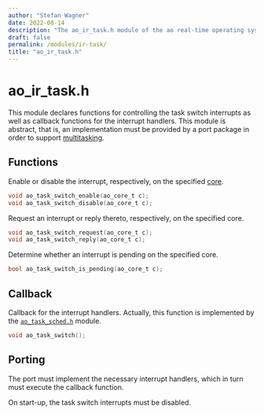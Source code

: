 ```yaml
---
author: "Stefan Wagner"
date: 2022-08-14
description: "The ao_ir_task.h module of the ao real-time operating system."
draft: false
permalink: /modules/ir-task/
title: "ao_ir_task.h"
---
```


# ao_ir_task.h

This module declares functions for controlling the task switch interrupts as well as callback functions for the interrupt handlers. This module is abstract, that is, an implementation must be provided by a port package in order to support [multitasking](../multitasking.md).

## Functions

Enable or disable the interrupt, respectively, on the specified [core](../cores.md).

```c
void ao_task_switch_enable(ao_core_t c);
void ao_task_switch_disable(ao_core_t c);
```

Request an interrupt or reply thereto, respectively, on the specified core.

```c
void ao_task_switch_request(ao_core_t c);
void ao_task_switch_reply(ao_core_t c);
```

Determine whether an interrupt is pending on the specified core.

```c
bool ao_task_switch_is_pending(ao_core_t c);
```

## Callback

Callback for the interrupt handlers. Actually, this function is implemented by the [`ao_task_sched.h`](task-sched.md) module.

```c
void ao_task_switch();
```

## Porting

The port must implement the necessary interrupt handlers, which in turn must execute the callback function.

On start-up, the task switch interrupts must be disabled.
